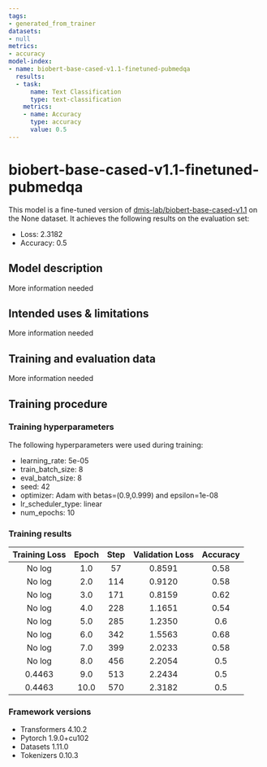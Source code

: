 ```yaml
---
tags:
- generated_from_trainer
datasets:
- null
metrics:
- accuracy
model-index:
- name: biobert-base-cased-v1.1-finetuned-pubmedqa
  results:
  - task:
      name: Text Classification
      type: text-classification
    metrics:
    - name: Accuracy
      type: accuracy
      value: 0.5
---
```


<!-- This model card has been generated automatically according to the information the Trainer had access to. You
should probably proofread and complete it, then remove this comment. -->

# biobert-base-cased-v1.1-finetuned-pubmedqa

This model is a fine-tuned version of [dmis-lab/biobert-base-cased-v1.1](https://huggingface.co/dmis-lab/biobert-base-cased-v1.1) on the None dataset.
It achieves the following results on the evaluation set:
- Loss: 2.3182
- Accuracy: 0.5

## Model description

More information needed

## Intended uses & limitations

More information needed

## Training and evaluation data

More information needed

## Training procedure

### Training hyperparameters

The following hyperparameters were used during training:
- learning_rate: 5e-05
- train_batch_size: 8
- eval_batch_size: 8
- seed: 42
- optimizer: Adam with betas=(0.9,0.999) and epsilon=1e-08
- lr_scheduler_type: linear
- num_epochs: 10

### Training results

| Training Loss | Epoch | Step | Validation Loss | Accuracy |
|:-------------:|:-----:|:----:|:---------------:|:--------:|
| No log        | 1.0   | 57   | 0.8591          | 0.58     |
| No log        | 2.0   | 114  | 0.9120          | 0.58     |
| No log        | 3.0   | 171  | 0.8159          | 0.62     |
| No log        | 4.0   | 228  | 1.1651          | 0.54     |
| No log        | 5.0   | 285  | 1.2350          | 0.6      |
| No log        | 6.0   | 342  | 1.5563          | 0.68     |
| No log        | 7.0   | 399  | 2.0233          | 0.58     |
| No log        | 8.0   | 456  | 2.2054          | 0.5      |
| 0.4463        | 9.0   | 513  | 2.2434          | 0.5      |
| 0.4463        | 10.0  | 570  | 2.3182          | 0.5      |


### Framework versions

- Transformers 4.10.2
- Pytorch 1.9.0+cu102
- Datasets 1.11.0
- Tokenizers 0.10.3
